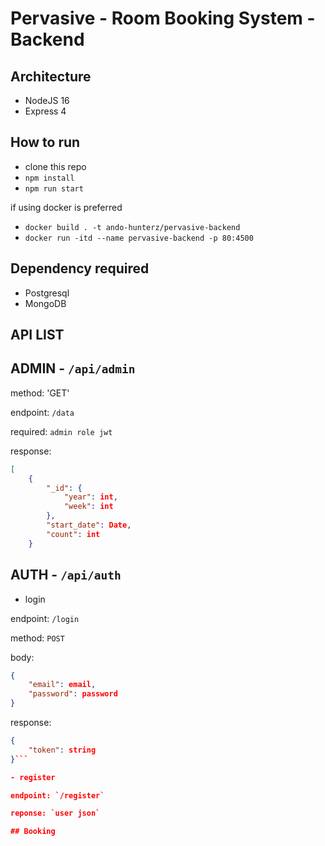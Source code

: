 # Pervasive - Room Booking System - Backend

## Architecture

- NodeJS 16
- Express 4

## How to run

- clone this repo
- `npm install`
- `npm run start`

if using docker is preferred

- `docker build . -t ando-hunterz/pervasive-backend`
- `docker run -itd --name pervasive-backend -p 80:4500`
  
## Dependency required

- Postgresql
- MongoDB

## API LIST
## ADMIN - `/api/admin`

method: 'GET'

endpoint: `/data`

required: `admin role jwt`

response: 
``` json
[
    {
        "_id": {
            "year": int,
            "week": int
        },
        "start_date": Date,
        "count": int
    }
```

## AUTH - `/api/auth`

- login

endpoint: `/login`

method: `POST`

body: 
```json
{
    "email": email,
    "password": password
}
```

  


response: 
```json
{
    "token": string
}```

- register

endpoint: `/register`

reponse: `user json`

## Booking



